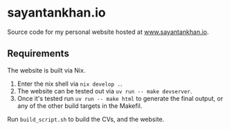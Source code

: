 # sayantankhan.io
Source code for my personal website hosted at www.sayantankhan.io.

## Requirements

The website is built via Nix.

1. Enter the nix shell via `nix develop .`.
2. The website can be tested out via `uv run -- make devserver`.
3. Once it's tested run `uv run -- make html` to generate the final output, or any of the other build targets in the Makefil.

Run `build_script.sh` to build the CVs, and the website.
